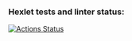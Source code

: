 ### Hexlet tests and linter status:
[![Actions Status](https://github.com/NoClaus/rails-project-lvl4/workflows/hexlet-check/badge.svg)](https://github.com/NoClaus/rails-project-lvl4/actions)
